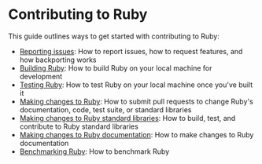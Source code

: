 # Contributing to Ruby

This guide outlines ways to get started with contributing to Ruby:

* [Reporting issues](contributing/reporting_issues.md): How to report issues, how to request features, and how backporting works
* [Building Ruby](contributing/building_ruby.md): How to build Ruby on your local machine for development
* [Testing Ruby](contributing/testing_ruby.md): How to test Ruby on your local machine once you've built it
* [Making changes to Ruby](contributing/making_changes_to_ruby.md): How to submit pull requests
  to change Ruby's documentation, code, test suite, or standard libraries
* [Making changes to Ruby standard libraries](contributing/making_changes_to_stdlibs.md): How to build, test, and contribute to Ruby standard libraries
* [Making changes to Ruby documentation](contributing/documentation_guide.md): How to make changes to Ruby documentation
* [Benchmarking Ruby](https://github.com/ruby/ruby/tree/master/benchmark#user-content-make-benchmark): How to benchmark Ruby
